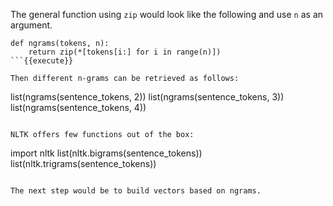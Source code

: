 The general function using `zip` would look like the following and use `n` as an argument.

```
def ngrams(tokens, n):
    return zip(*[tokens[i:] for i in range(n)])
```{{execute}}

Then different n-grams can be retrieved as follows:

```
list(ngrams(sentence_tokens, 2))
list(ngrams(sentence_tokens, 3))
list(ngrams(sentence_tokens, 4))
```{{execute}}

NLTK offers few functions out of the box:

```
import nltk
list(nltk.bigrams(sentence_tokens))
list(nltk.trigrams(sentence_tokens))
```{{execute}}

The next step would be to build vectors based on ngrams.
